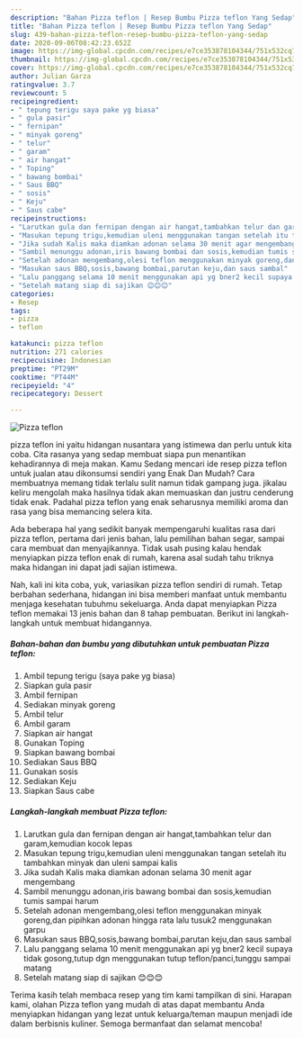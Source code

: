 ```yaml
---
description: "Bahan Pizza teflon | Resep Bumbu Pizza teflon Yang Sedap"
title: "Bahan Pizza teflon | Resep Bumbu Pizza teflon Yang Sedap"
slug: 439-bahan-pizza-teflon-resep-bumbu-pizza-teflon-yang-sedap
date: 2020-09-06T08:42:23.652Z
image: https://img-global.cpcdn.com/recipes/e7ce353878104344/751x532cq70/pizza-teflon-foto-resep-utama.jpg
thumbnail: https://img-global.cpcdn.com/recipes/e7ce353878104344/751x532cq70/pizza-teflon-foto-resep-utama.jpg
cover: https://img-global.cpcdn.com/recipes/e7ce353878104344/751x532cq70/pizza-teflon-foto-resep-utama.jpg
author: Julian Garza
ratingvalue: 3.7
reviewcount: 5
recipeingredient:
- " tepung terigu saya pake yg biasa"
- " gula pasir"
- " fernipan"
- " minyak goreng"
- " telur"
- " garam"
- " air hangat"
- " Toping"
- " bawang bombai"
- " Saus BBQ"
- " sosis"
- " Keju"
- " Saus cabe"
recipeinstructions:
- "Larutkan gula dan fernipan dengan air hangat,tambahkan telur dan garam,kemudian kocok lepas"
- "Masukan tepung trigu,kemudian uleni menggunakan tangan setelah itu tambahkan minyak dan uleni sampai kalis"
- "Jika sudah Kalis maka diamkan adonan selama 30 menit agar mengembang"
- "Sambil menunggu adonan,iris bawang bombai dan sosis,kemudian tumis sampai harum"
- "Setelah adonan mengembang,olesi teflon menggunakan minyak goreng,dan pipihkan adonan hingga rata lalu tusuk2 menggunakan garpu"
- "Masukan saus BBQ,sosis,bawang bombai,parutan keju,dan saus sambal"
- "Lalu panggang selama 10 menit menggunakan api yg bner2 kecil supaya tidak gosong,tutup dgn menggunakan tutup teflon/panci,tunggu sampai matang"
- "Setelah matang siap di sajikan 😊😊😊"
categories:
- Resep
tags:
- pizza
- teflon

katakunci: pizza teflon 
nutrition: 271 calories
recipecuisine: Indonesian
preptime: "PT29M"
cooktime: "PT44M"
recipeyield: "4"
recipecategory: Dessert

---
```



![Pizza teflon](https://img-global.cpcdn.com/recipes/e7ce353878104344/751x532cq70/pizza-teflon-foto-resep-utama.jpg)


pizza teflon ini yaitu hidangan nusantara yang istimewa dan perlu untuk kita coba. Cita rasanya yang sedap membuat siapa pun menantikan kehadirannya di meja makan.
Kamu Sedang mencari ide resep pizza teflon untuk jualan atau dikonsumsi sendiri yang Enak Dan Mudah? Cara membuatnya memang tidak terlalu sulit namun tidak gampang juga. jikalau keliru mengolah maka hasilnya tidak akan memuaskan dan justru cenderung tidak enak. Padahal pizza teflon yang enak seharusnya memiliki aroma dan rasa yang bisa memancing selera kita.

Ada beberapa hal yang sedikit banyak mempengaruhi kualitas rasa dari pizza teflon, pertama dari jenis bahan, lalu pemilihan bahan segar, sampai cara membuat dan menyajikannya. Tidak usah pusing kalau hendak menyiapkan pizza teflon enak di rumah, karena asal sudah tahu triknya maka hidangan ini dapat jadi sajian istimewa.




Nah, kali ini kita coba, yuk, variasikan pizza teflon sendiri di rumah. Tetap berbahan sederhana, hidangan ini bisa memberi manfaat untuk membantu menjaga kesehatan tubuhmu sekeluarga. Anda dapat menyiapkan Pizza teflon memakai 13 jenis bahan dan 8 tahap pembuatan. Berikut ini langkah-langkah untuk membuat hidangannya.

<!--inarticleads1-->

##### Bahan-bahan dan bumbu yang dibutuhkan untuk pembuatan Pizza teflon:

1. Ambil  tepung terigu (saya pake yg biasa)
1. Siapkan  gula pasir
1. Ambil  fernipan
1. Sediakan  minyak goreng
1. Ambil  telur
1. Ambil  garam
1. Siapkan  air hangat
1. Gunakan  Toping
1. Siapkan  bawang bombai
1. Sediakan  Saus BBQ
1. Gunakan  sosis
1. Sediakan  Keju
1. Siapkan  Saus cabe




<!--inarticleads2-->

##### Langkah-langkah membuat Pizza teflon:

1. Larutkan gula dan fernipan dengan air hangat,tambahkan telur dan garam,kemudian kocok lepas
1. Masukan tepung trigu,kemudian uleni menggunakan tangan setelah itu tambahkan minyak dan uleni sampai kalis
1. Jika sudah Kalis maka diamkan adonan selama 30 menit agar mengembang
1. Sambil menunggu adonan,iris bawang bombai dan sosis,kemudian tumis sampai harum
1. Setelah adonan mengembang,olesi teflon menggunakan minyak goreng,dan pipihkan adonan hingga rata lalu tusuk2 menggunakan garpu
1. Masukan saus BBQ,sosis,bawang bombai,parutan keju,dan saus sambal
1. Lalu panggang selama 10 menit menggunakan api yg bner2 kecil supaya tidak gosong,tutup dgn menggunakan tutup teflon/panci,tunggu sampai matang
1. Setelah matang siap di sajikan 😊😊😊




Terima kasih telah membaca resep yang tim kami tampilkan di sini. Harapan kami, olahan Pizza teflon yang mudah di atas dapat membantu Anda menyiapkan hidangan yang lezat untuk keluarga/teman maupun menjadi ide dalam berbisnis kuliner. Semoga bermanfaat dan selamat mencoba!

